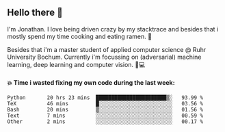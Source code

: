 ## Hello there 👋

I'm Jonathan. I love being driven crazy by my stacktrace and besides that i mostly spend my time cooking and eating ramen. 🍜

Besides that i'm a master student of applied computer science @ Ruhr University Bochum. 
Currently i'm focussing on (adversarial) machine learning, deep learning and computer vision. 🔬💻

#### 💥 Time i wasted fixing my own code during the last week:

<!--START_SECTION:waka-->

```text
Python       20 hrs 23 mins  ███████████████████████▒░   93.99 %
TeX          46 mins         █░░░░░░░░░░░░░░░░░░░░░░░░   03.56 %
Bash         20 mins         ▒░░░░░░░░░░░░░░░░░░░░░░░░   01.56 %
Text         7 mins          ░░░░░░░░░░░░░░░░░░░░░░░░░   00.59 %
Other        2 mins          ░░░░░░░░░░░░░░░░░░░░░░░░░   00.17 %
```

<!--END_SECTION:waka-->
